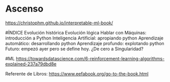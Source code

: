 # Ascenso
https://christophm.github.io/interpretable-ml-book/

#ÍNDICE
				Evolución histórica
				Evolución lógica
				Hablar con Máquinas: introducción a Python
				Inteligencia Artificial: apropiando python
				Aprendizaje automático: desarrollando python
				Aprendizaje profundo: explotando python
        Futuro: empezó ayer pero se define hoy. ¿De cero a Singularidad?


#ML
https://towardsdatascience.com/6-reinforcement-learning-algorithms-explained-237a79dbd8e

Referente de Libros:
https://www.eefabook.org/go-to-the-book.html
